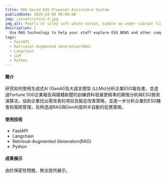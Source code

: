 ```yaml
---
title: RAG based ESG Proposal Assistance System
publishDate: 2025-03-08 00:00:00
img: /assets/stock-3.jpg
img_alt: Pearls of silky soft white cotton, bubble up under vibrant lighting
description: |
  Use RAG technology to help your staff explore ESG NEWS and other companies' past ESG actions to write a proposal that meets your sustainability metrics.
tags:
  - FastAPI
  - Retrieval-Augmented Generation(RAG)
  - Langchain
  - LLM
  - Python
---
```


#### 簡介
研究如何使用生成式AI (GenAI)及大語言模型 (LLMs)分析企業ESG報告書，並透過Fortune 500企業報告與媒體新聞的訓練資料發展更精準的輿情分析與ESG預測演算法，協助企業找出需改善的項目及擬定改善策略，並進一步分析企業的ESG機會和風險管理，及時透過RAG與GenAI提供半自動的反應策略。

#### 使用技術
- FastAPI
- Langchain
- Retrieval-Augmented Generation(RAG)
- Python

#### 成果展示
由於保密性問題，無法提供展示。
